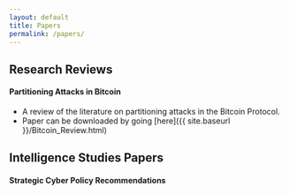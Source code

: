 ```yaml
---
layout: default
title: Papers
permalink: /papers/
---
```


## Research Reviews

#### Partitioning Attacks in Bitcoin
- A review of the literature on partitioning attacks in the Bitcoin Protocol.
- Paper can be downloaded by going [here]({{ site.baseurl }}/Bitcoin_Review.html)

## Intelligence Studies Papers

#### Strategic Cyber Policy Recommendations
